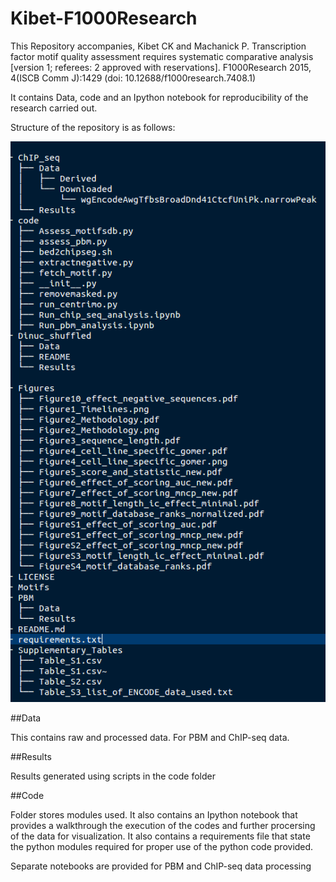 # Kibet-F1000Research
This Repository accompanies, Kibet CK and Machanick P. Transcription factor motif quality assessment 
requires systematic comparative analysis [version 1; referees: 2 approved with reservations]. 
F1000Research 2015, 4(ISCB Comm J):1429 (doi: 10.12688/f1000research.7408.1)


It contains Data, code and an Ipython notebook for reproducibility of the research carried out. 

Structure of the repository is as follows:

![alt tag](Project_structure.png)

##Data

This contains raw and processed data. For PBM and ChIP-seq data.

##Results

Results generated using scripts in the code folder

##Code

Folder stores modules used. It also contains an Ipython notebook that provides a walkthrough the execution of 
the codes and further procersing of the data for visualization. It also contains a requirements file that state the 
python modules required for proper use of the python code provided. 

Separate notebooks are provided for PBM and ChIP-seq data processing



